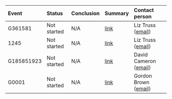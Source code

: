 | Event      | Status      | Conclusion   | Summary                                               | Contact person                                         |
|:-----------|:------------|:-------------|:------------------------------------------------------|:-------------------------------------------------------|
| G361581    | Not started | N/A          | [link](https://dqr.updateMe.com/summaries/G361581)    | Liz Truss ([email](mailto:liz.truss@ligo.org))         |
| 1245       | Not started | N/A          | [link](https://dqr.updateMe.com/summaries/1245)       | Liz Truss ([email](mailto:liz.truss@ligo.org))         |
| G185851923 | Not started | N/A          | [link](https://dqr.updateMe.com/summaries/G185851923) | David Cameron ([email](mailto:david.cameron@ligo.org)) |
| G0001      | Not started | N/A          | [link](https://dqr.updateMe.com/summaries/G0001)      | Gordon Brown ([email](mailto:gordon.brown@ligo.org))   |
